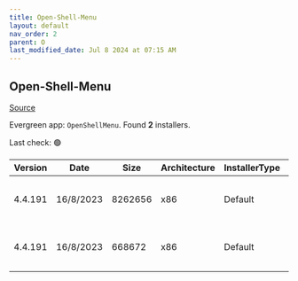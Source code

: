 ```yaml
---
title: Open-Shell-Menu
layout: default
nav_order: 2
parent: O
last_modified_date: Jul 8 2024 at 07:15 AM
---
```


## Open-Shell-Menu

[Source](https://open-shell.github.io/Open-Shell-Menu/)

Evergreen app: `OpenShellMenu`. Found **2** installers.

Last check: 🟢

| Version | Date      | Size    | Architecture | InstallerType | Type | URI                                                                                                                                                                                                        |
| ------- | --------- | ------- | ------------ | ------------- | ---- | ---------------------------------------------------------------------------------------------------------------------------------------------------------------------------------------------------------- |
| 4.4.191 | 16/8/2023 | 8262656 | x86          | Default       | exe  | [https://github.com/Open-Shell/Open-Shell-Menu/releases/download/v4.4.191/OpenShellSetup_4_4_191.exe](https://github.com/Open-Shell/Open-Shell-Menu/releases/download/v4.4.191/OpenShellSetup_4_4_191.exe) |
| 4.4.191 | 16/8/2023 | 668672  | x86          | Default       | exe  | [https://github.com/Open-Shell/Open-Shell-Menu/releases/download/v4.4.191/Utility.exe](https://github.com/Open-Shell/Open-Shell-Menu/releases/download/v4.4.191/Utility.exe)                               |
